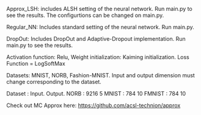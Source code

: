 

Approx_LSH: includes ALSH setting of the neural network. Run main.py to see the results. The configurtions can be changed on main.py.

Regular_NN: Includes standard setting of the neural network. Run main.py.

DropOut: Includes DropOut and Adaptive-Dropout implementation. Run main.py to see the results.

Activation function: Relu, Weight initialization: Kaiming initialization.
Loss Function = LogSoftMax

Datasets: MNIST, NORB, Fashion-MNIST.
Input and output dimension must change corresponding to the dataset.

Dataset : Input.   Output.
NORB    : 9216       5
MNIST   : 784        10 
FMNIST  : 784        10

Check out MC Approx here:
https://github.com/acsl-technion/approx
